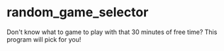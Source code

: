 # random_game_selector
Don't know what to game to play with that 30 minutes of free time? This program will pick for you!
